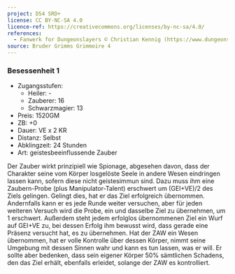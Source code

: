 ```yaml
---
project: DS4 SRD+
license: CC BY-NC-SA 4.0
licence-ref: https://creativecommons.org/licenses/by-nc-sa/4.0/
references: 
  - Fanwerk for Dungeonslayers © Christian Kennig (https://www.dungeonslayers.net/)
source: Bruder Grimms Grimmoire 4
---
```


### Besessenheit 1

- Zugangsstufen:
  - Heiler: -
  - Zauberer: 16
  - Schwarzmagier: 13
- Preis: 1520GM
- ZB: +0
- Dauer: VE x 2 KR
- Distanz: Selbst
- Abklingzeit: 24 Stunden
- Art: geistesbeeinflussende Zauber

Der Zauber wirkt prinzipiell wie Spionage, abgesehen davon, dass der Charakter seine vom Körper losgelöste Seele in andere Wesen eindringen lassen kann, sofern diese nicht geistesimmun sind. Dazu muss ihm eine Zaubern-Probe (plus Manipulator-Talent) erschwert um (GEI+VE)/2 des Ziels gelingen. Gelingt dies, hat er das Ziel erfolgreich übernommen. Andernfalls kann er es jede Runde weiter versuchen, aber für jeden weiteren Versuch wird die Probe, ein und dasselbe Ziel zu übernehmen, um 1 erschwert. Außerdem steht jedem erfolglos übernommenen Ziel ein Wurf auf GEI+VE zu, bei dessen Erfolg ihm bewusst wird, dass gerade eine Präsenz versucht hat, es zu übernehmen. Hat der ZAW ein Wesen übernommen, hat er volle Kontrolle über dessen Körper, nimmt seine Umgebung mit dessen Sinnen wahr und kann es tun lassen, was er will. Er sollte aber bedenken, dass sein eigener Körper 50% sämtlichen Schadens, den das Ziel erhält, ebenfalls erleidet, solange der ZAW es kontrolliert.

